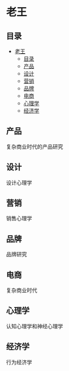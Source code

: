 # 老王

## 目录
- [老王](#)
  - [目录](#)
  - [产品](#)
  - [设计](#)
  - [营销](#)
  - [品牌](#)
  - [电商](#)
  - [心理学](#)
  - [经济学](#)

## 产品

复杂商业时代的产品研究

## 设计

设计心理学

## 营销

销售心理学

## 品牌

品牌研究

## 电商

复杂商业时代

## 心理学

认知心理学和神经心理学

## 经济学

行为经济学